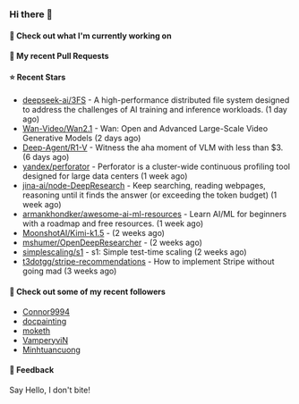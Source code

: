 ### Hi there 👋

#### 👷 Check out what I'm currently working on

#### 🔨 My recent Pull Requests


#### ⭐ Recent Stars

- [deepseek-ai/3FS](https://github.com/deepseek-ai/3FS) -  A high-performance distributed file system designed to address the challenges of AI training and inference workloads.  (1 day ago)
- [Wan-Video/Wan2.1](https://github.com/Wan-Video/Wan2.1) - Wan: Open and Advanced Large-Scale Video Generative Models (2 days ago)
- [Deep-Agent/R1-V](https://github.com/Deep-Agent/R1-V) - Witness the aha moment of VLM with less than $3. (6 days ago)
- [yandex/perforator](https://github.com/yandex/perforator) - Perforator is a cluster-wide continuous profiling tool designed for large data centers (1 week ago)
- [jina-ai/node-DeepResearch](https://github.com/jina-ai/node-DeepResearch) - Keep searching, reading webpages, reasoning until it finds the answer (or exceeding the token budget) (1 week ago)
- [armankhondker/awesome-ai-ml-resources](https://github.com/armankhondker/awesome-ai-ml-resources) - Learn AI/ML for beginners with a roadmap and free resources.  (1 week ago)
- [MoonshotAI/Kimi-k1.5](https://github.com/MoonshotAI/Kimi-k1.5) -  (2 weeks ago)
- [mshumer/OpenDeepResearcher](https://github.com/mshumer/OpenDeepResearcher) -  (2 weeks ago)
- [simplescaling/s1](https://github.com/simplescaling/s1) - s1: Simple test-time scaling (2 weeks ago)
- [t3dotgg/stripe-recommendations](https://github.com/t3dotgg/stripe-recommendations) - How to implement Stripe without going mad (3 weeks ago)

#### 👯 Check out some of my recent followers

- [Connor9994](https://github.com/Connor9994)
- [docpainting](https://github.com/docpainting)
- [moketh](https://github.com/moketh)
- [VamperyviN](https://github.com/VamperyviN)
- [Minhtuancuong](https://github.com/Minhtuancuong)

#### 💬 Feedback

Say Hello, I don't bite!